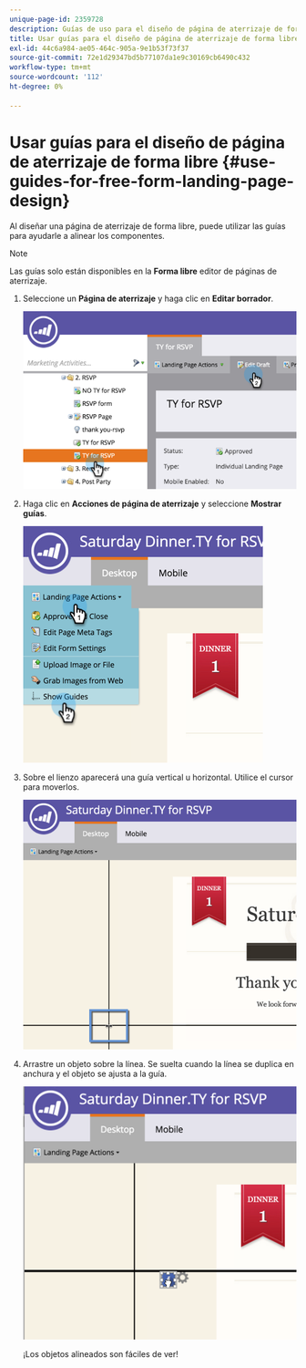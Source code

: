 ```yaml
---
unique-page-id: 2359728
description: Guías de uso para el diseño de página de aterrizaje de forma libre - Marketo Docs - Documentación del producto
title: Usar guías para el diseño de página de aterrizaje de forma libre
exl-id: 44c6a984-ae05-464c-905a-9e1b53f73f37
source-git-commit: 72e1d29347bd5b77107da1e9c30169cb6490c432
workflow-type: tm+mt
source-wordcount: '112'
ht-degree: 0%

---
```


# Usar guías para el diseño de página de aterrizaje de forma libre {#use-guides-for-free-form-landing-page-design}

Al diseñar una página de aterrizaje de forma libre, puede utilizar las guías para ayudarle a alinear los componentes.

>[!NOTE]
>
>Las guías solo están disponibles en la **Forma libre** editor de páginas de aterrizaje.

1. Seleccione un **Página de aterrizaje** y haga clic en **Editar borrador**.

   ![](assets/image2015-5-20-14-3a10-3a9.png)

1. Haga clic en **Acciones de página de aterrizaje** y seleccione **Mostrar guías**.

   ![](assets/image2015-5-20-14-3a12-3a15.png)

1. Sobre el lienzo aparecerá una guía vertical u horizontal. Utilice el cursor para moverlos.

   ![](assets/image2015-5-20-14-3a15-3a9.png)

1. Arrastre un objeto sobre la línea. Se suelta cuando la línea se duplica en anchura y el objeto se ajusta a la guía.

   ![](assets/image2015-5-20-14-3a17-3a24.png)

   ¡Los objetos alineados son fáciles de ver!
